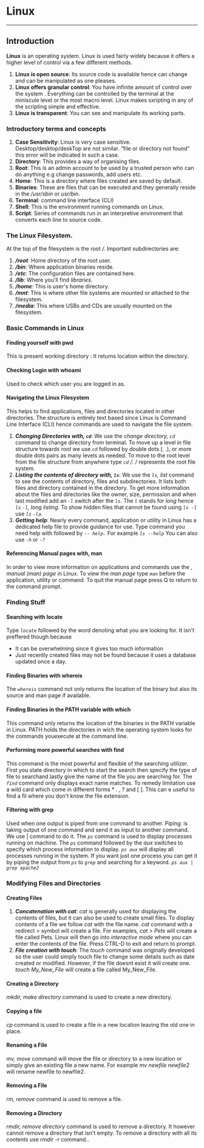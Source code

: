 # 	Linux
***
## Introduction
__Linux__ is an operating system. Linux is used fairly widely because it offers a higher level of control via a few different methods.
1. __Linux is open source__: Its source code is available hence can change and can be manipulated as one pleases.
2. __Linux offers granular control__: You have infinite amount of control over the system . Everything can be controlled by the terminal at the miniscule level or the most macro level. Linux makes sxripting in any of the scripting simple and effective.
3. __Linux is transparent__: You can see and manipulate its working parts.
### Introductory terms and concepts
1. __Case Sensitivity__: Linux is very case sensitive. Desktop/desktop/deskTop are not similar. “file or directory not
found” this error will be indicated in such a case.
2. __Directory__: This provides a way of organising files. 
3. __Root__: This is an admin account to be used by a trusted person who can do anything e.g change passwords, add users etc.
4. __Home__: This is a directory where files created are saved by default.
5. __Binaries__: These are files that can be executed and they generally reside in the */usr/sbin* or *usr/bin*.
6. __Terminal__: command line interface (CLI)
7. __Shell__: This is the environment running commands on Linux. 
8. __Script__: Series of commands run in an interpretive environment that converts each line to source code.
### The Linux Filesystem.
At the top of the filesystem is the root */.*
Important subdirectories are:
1. __*/root*__: Home directory of the root user.
2. __*/bin*__: Where application binaries reside.
3. __*/etc*__: The configuration files are contained here. 
4. __*/lib*__: Where you'll find *libraries.*
5. __*/home*__: This is user's home directory.
6. __*/mnt*__: This is where other file systems are mounted or attached to the filesystem.
7. __*/media*__: This where USBs and CDs are usually mounted on the filesystem.
### Basic Commands in Linux

#### Finding yourself with pwd
This is present working directory : It returns location within the directory.

#### Checking Login with whoami
Used to check which user you are logged in as.

#### Navigating the Linux Filesystem
This helps to find applications, files and directories located in other directories. The structure is entirely text based since Linux is Command Line Interface (CLI)
hence commands are used to navigate the file system. 
1. __*Changing Directories with, ``cd``*__: We use the *change directory, ``cd``* command to change directory from terminal.
To move up a level in file structure towards *root* we use *``cd``* followed by double dots (. .), or more double dots pairs as many levels as needed.
To move to the root level from the file structure from anywhere type *``cd``  /*.  */* represents the root file system.
2. __*Listing the contents of directory with, ``ls``*__: We use the *``ls``, list* command to see the contents of directory, files and subdirectories.
It lists both files and directory contained in the directory.
To get more information about the files and directories like the owner, size, permission and when last modified add an *``-l``* switch after the *``ls``*. The *``l``* stands for *long* hence *``ls`` ``-l``, long listing.*
To show hidden files that cannot be found using *``ls -l``* use *``ls`` ``-la``.*
3. __*Getting help*__: Nearly every command, application or utility in Linux has a dedicated help file to provide guidance for use.
Type command you need help with followed by *``-- help.``* For example *``ls --help``*
You can also use *``-h``* or *``-?``*

#### Referencing Manual pages with, man
In order to view more information on applications and commands use the , *manual (man) page* in Linux.
To view the *man page* type *``man``* before the application, utility or command.
To quit the manual page press Q to return to the command prompt.

### Finding Stuff

#### Searching with locate
Type *``locate``* followed by the word denoting what you are looking for. 
It isn't preffered though because 
- It can be overwhelming since it gives too much information
- Just recently created files may not be found because it uses a database updated once a day.

#### Finding Binaries with whereis
The *``whereis``* command not only returns the location of the binary but also its source and man page if available.

#### Finding Binaries in the PATH variable with which
This command only returns the location of the binaries in the PATH variable in Linux. PATH holds the directories in wich the operating system looks for the commands youexecute at the command line.

#### Performing more powerful searches with find
This command is the most powerful and flexible of the searching utilizer. First you state directory in which to start the search then specify the type of file to searchand lastly give the name of the file you are searching for. 
The *``find``* command only displays exact name matches. To remedy limitation use a wild card which come in different forms * . , ? and [ ]. This can e useful to find a fil where you don't know the file extension.

#### Filtering with grep
Used when one output is piped from one command to another.
Piping: is taking output of one command and send it as input to another command. We use | command to do it. 
The *``ps``* command is used to display processes running on machine.
The *``ps``* command followed by the *aux* switches to specify which process information to display.
*``ps aux``* will display all processes running in the system.
If you want just one process you can get it by piping the output from *``ps``* to *``grep``* and searching for a keyword. *``ps aux | grep apache2``*

### Modifying Files and Directories

#### Creating Files
1. __*Concatenation with cat*__: *cat* is generally used for displaying the contents of files, but it can also be used to create small files. To display contents of a file we follow *cat* with the file name. 
*cat* command with a redirect *>* symbol will create a file. For examples, *cat > Pets* will create a file called Pets. Linux will then go into *interactive mode* where you can enter the contents of the file. Press CTRL-D to exit and return to prompt.
2. __*File creation with touch*__: The *touch* command was originally developed so the user could simply touch file to change some details such as date created or modified. However, if the file doesnt exist it will create one. *touch My_New_File* will create a file called My_New_File.

#### Creating a Directory
*mkdir, make directory* command is used to create a new directory.

#### Copying a file
*cp* command is used to create a file in a new location leaving the old one in place.

#### Renaming a File
*mv, move* command will move the file or directory to a new location or simply give an existing file a new name. For example *mv newfile newfile2* will rename newfile to newfile2.

#### Removing a File
*rm, remove* command is used to remove a file.

#### Removing a Directory
*rmdir, remove directory* command is used to remove a directory. It however cannot remove a directory that isn't empty. To remove a directory with all its contents use *rmdir -r* command..





